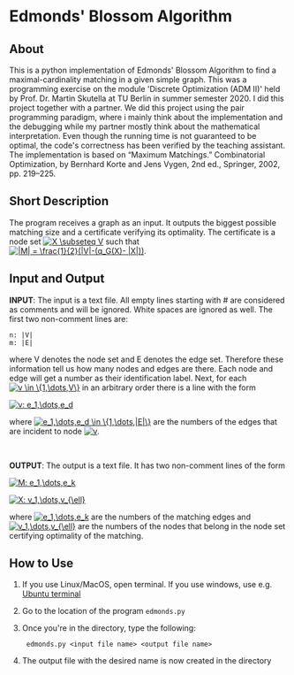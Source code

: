 # Edmonds' Blossom Algorithm
## About
This is a python implementation of Edmonds' Blossom Algorithm to find a maximal-cardinality matching in a given simple graph. This was a programming exercise on the module 'Discrete Optimization (ADM II)' held by Prof. Dr. Martin Skutella at TU Berlin in summer semester 2020. I did this project together with a partner. We did this project using the pair programming paradigm, where i mainly think about the implementation and the debugging while my partner mostly think about the mathematical interpretation. Even though the running time is not guaranteed to be optimal, the code's correctness has been verified by the teaching assistant. The implementation is based on “Maximum Matchings.” Combinatorial Optimization, by Bernhard Korte and Jens Vygen, 2nd ed., Springer, 2002, pp. 219–225.

## Short Description
The program receives a graph as an input. It outputs the biggest possible matching size and a certificate verifying its optimality. The certificate is a node set <a href="https://www.codecogs.com/eqnedit.php?latex=X&space;\subseteq&space;V" target="_blank"><img src="https://latex.codecogs.com/gif.latex?X&space;\subseteq&space;V" title="X \subseteq V" /></a> such that <br>
<a href="https://www.codecogs.com/eqnedit.php?latex=|M|&space;=&space;\frac{1}{2}(|V|-(q_G(X)-&space;|X|))" target="_blank"><img src="https://latex.codecogs.com/gif.latex?|M|&space;=&space;\frac{1}{2}(|V|-(q_G(X)-&space;|X|))" title="|M| = \frac{1}{2}(|V|-(q_G(X)- |X|))" /></a>.


## Input and Output
**INPUT**: The input is a text file. All empty lines starting with # are considered as comments and will be ignored. White spaces are ignored as well. The first two non-comment lines are: 

    n: |V|
    m: |E|
 
where V denotes the node set and E denotes the edge set. Therefore these information tell us how many nodes and edges are there. Each node and edge will get a number as their identification label. Next, for each <a href="https://www.codecogs.com/eqnedit.php?latex=v&space;\in&space;\{1,\dots,V\}" target="_blank"><img src="https://latex.codecogs.com/gif.latex?v&space;\in&space;\{1,\dots,V\}" title="v \in \{1,\dots,V\}" /></a> in an arbitrary order there is a line with the form
 
<a href="https://www.codecogs.com/eqnedit.php?latex=v:&space;e_1,\dots,e_d" target="_blank"><img src="https://latex.codecogs.com/gif.latex?v:&space;e_1,\dots,e_d" title="v: e_1,\dots,e_d" /></a> 

where <a href="https://www.codecogs.com/eqnedit.php?latex=e_1,\dots,e_d&space;\in&space;\{1,\dots,|E|\}" target="_blank"><img src="https://latex.codecogs.com/gif.latex?e_1,\dots,e_d&space;\in&space;\{1,\dots,|E|\}" title="e_1,\dots,e_d \in \{1,\dots,|E|\}" /></a>  are the numbers of the edges that are incident to node <a href="https://www.codecogs.com/eqnedit.php?latex=v" target="_blank"><img src="https://latex.codecogs.com/gif.latex?v" title="v" /></a>.

<br>

**OUTPUT**: The output is a text file. It has two non-comment lines of the form

<a href="https://www.codecogs.com/eqnedit.php?latex=M:&space;e_1,\dots,e_k" target="_blank"><img src="https://latex.codecogs.com/gif.latex?M:&space;e_1,\dots,e_k" title="M: e_1,\dots,e_k" /></a>

<a href="https://www.codecogs.com/eqnedit.php?latex=X:&space;v_1,\dots,v_{\ell}" target="_blank"><img src="https://latex.codecogs.com/gif.latex?X:&space;v_1,\dots,v_{\ell}" title="X: v_1,\dots,v_{\ell}" /></a>

where <a href="https://www.codecogs.com/eqnedit.php?latex=e_1,\dots,e_k" target="_blank"><img src="https://latex.codecogs.com/gif.latex?e_1,\dots,e_k" title="e_1,\dots,e_k" /></a> are the numbers of the matching edges and <a href="https://www.codecogs.com/eqnedit.php?latex=v_1,\dots,v_{\ell}" target="_blank"><img src="https://latex.codecogs.com/gif.latex?v_1,\dots,v_{\ell}" title="v_1,\dots,v_{\ell}" /></a> are the numbers of the nodes that belong in the node set certifying optimality of the matching.

## How to Use   
1. If you use Linux/MacOS, open terminal. If you use windows, use e.g. [Ubuntu terminal](https://www.microsoft.com/en-us/p/ubuntu/9nblggh4msv6?activetab=pivot:overviewtab)
2. Go to the location of the program `edmonds.py`
3. Once you're in the directory, type the following:

        edmonds.py <input file name> <output file name>

4.  The output file with the desired name is now created in the directory
